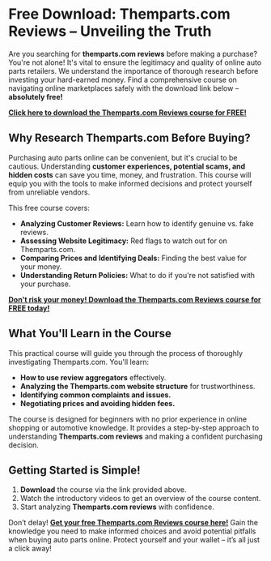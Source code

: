 # Free Download: Themparts.com Reviews – Unveiling the Truth

Are you searching for **themparts.com reviews** before making a purchase? You're not alone! It's vital to ensure the legitimacy and quality of online auto parts retailers. We understand the importance of thorough research before investing your hard-earned money. Find a comprehensive course on navigating online marketplaces safely with the download link below – **absolutely free!**

[**Click here to download the Themparts.com Reviews course for FREE!**](https://udemywork.com/themparts-com-reviews)

## Why Research Themparts.com Before Buying?

Purchasing auto parts online can be convenient, but it's crucial to be cautious. Understanding **customer experiences, potential scams, and hidden costs** can save you time, money, and frustration. This course will equip you with the tools to make informed decisions and protect yourself from unreliable vendors.

This free course covers:
*   **Analyzing Customer Reviews:** Learn how to identify genuine vs. fake reviews.
*   **Assessing Website Legitimacy:** Red flags to watch out for on Themparts.com.
*   **Comparing Prices and Identifying Deals:** Finding the best value for your money.
*   **Understanding Return Policies:** What to do if you're not satisfied with your purchase.

[**Don't risk your money! Download the Themparts.com Reviews course for FREE today!**](https://udemywork.com/themparts-com-reviews)

## What You'll Learn in the Course

This practical course will guide you through the process of thoroughly investigating Themparts.com. You'll learn:

*   **How to use review aggregators** effectively.
*   **Analyzing the Themparts.com website structure** for trustworthiness.
*   **Identifying common complaints and issues.**
*   **Negotiating prices and avoiding hidden fees.**

The course is designed for beginners with no prior experience in online shopping or automotive knowledge. It provides a step-by-step approach to understanding **Themparts.com reviews** and making a confident purchasing decision.

## Getting Started is Simple!

1.  **Download** the course via the link provided above.
2.  Watch the introductory videos to get an overview of the course content.
3.  Start analyzing **Themparts.com reviews** with confidence.

Don’t delay! [**Get your free Themparts.com Reviews course here!**](https://udemywork.com/themparts-com-reviews) Gain the knowledge you need to make informed choices and avoid potential pitfalls when buying auto parts online. Protect yourself and your wallet – it’s all just a click away!
